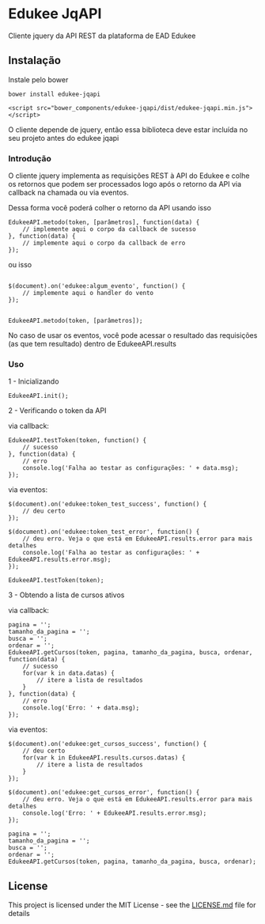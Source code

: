 # Edukee JqAPI

Cliente jquery da API REST da plataforma de EAD Edukee

## Instalação

Instale pelo bower

```
bower install edukee-jqapi
```

```
<script src="bower_components/edukee-jqapi/dist/edukee-jqapi.min.js"></script>
```

O cliente depende de jquery, então essa biblioteca deve estar incluída no seu projeto antes do edukee jqapi

### Introdução

O cliente jquery implementa as requisições REST à API do Edukee e colhe os retornos que podem ser processados logo
após o retorno da API via callback na chamada ou via eventos.

Dessa forma você poderá colher o retorno da API usando isso

```
EdukeeAPI.metodo(token, [parâmetros], function(data) {
    // implemente aqui o corpo da callback de sucesso
}, function(data) {
    // implemente aqui o corpo da callback de erro
});
```

ou isso

```

$(document).on('edukee:algum_evento', function() {
    // implemente aqui o handler do vento
});


EdukeeAPI.metodo(token, [parâmetros]);
```

No caso de usar os eventos, você pode acessar o resultado das requisições (as que tem resultado) dentro
de  EdukeeAPI.results

### Uso


1 - Inicializando

```
EdukeeAPI.init();
```

2 - Verificando o token da API

via callback:

```
EdukeeAPI.testToken(token, function() {
    // sucesso
}, function(data) {
    // erro
    console.log('Falha ao testar as configurações: ' + data.msg);
});
```

via eventos:

```
$(document).on('edukee:token_test_success', function() {
    // deu certo 
});

$(document).on('edukee:token_test_error', function() {
    // deu erro. Veja o que está em EdukeeAPI.results.error para mais detalhes
    console.log('Falha ao testar as configurações: ' + EdukeeAPI.results.error.msg);
});

EdukeeAPI.testToken(token);
```


3 - Obtendo a lista de cursos ativos

via callback:

```
pagina = '';
tamanho_da_pagina = '';
busca = '';
ordenar = '';
EdukeeAPI.getCursos(token, pagina, tamanho_da_pagina, busca, ordenar, function(data) {
    // sucesso
    for(var k in data.datas) {
        // itere a lista de resultados
    }
}, function(data) {
    // erro
    console.log('Erro: ' + data.msg);
});
```

via eventos:

```
$(document).on('edukee:get_cursos_success', function() {
    // deu certo 
    for(var k in EdukeeAPI.results.cursos.datas) {
        // itere a lista de resultados
    }
});

$(document).on('edukee:get_cursos_error', function() {
    // deu erro. Veja o que está em EdukeeAPI.results.error para mais detalhes
    console.log('Erro: ' + EdukeeAPI.results.error.msg);
});

pagina = '';
tamanho_da_pagina = '';
busca = '';
ordenar = '';
EdukeeAPI.getCursos(token, pagina, tamanho_da_pagina, busca, ordenar);
```



## License

This project is licensed under the MIT License - see the [LICENSE.md](LICENSE.md) file for details


